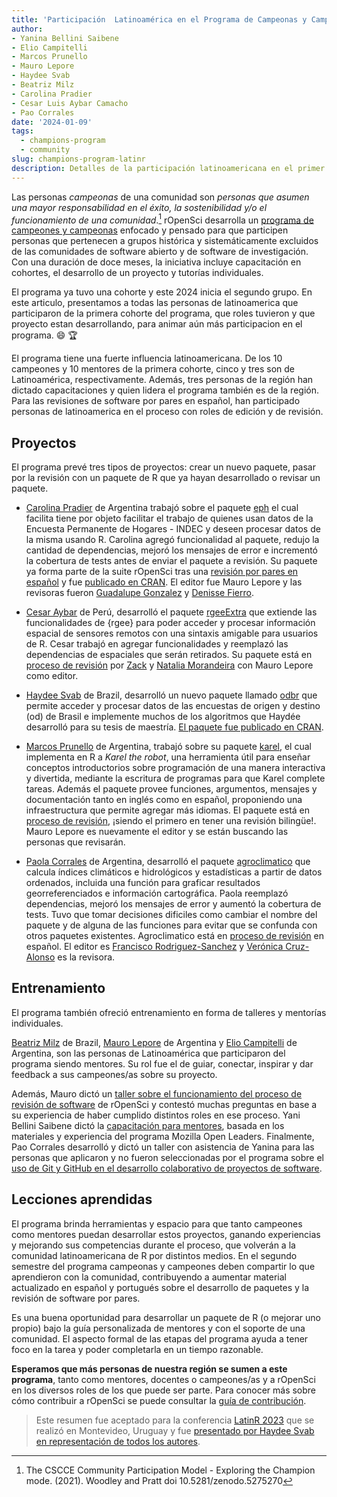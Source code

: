 ```yaml
---
title: 'Participación  Latinoamérica en el Programa de Campeonas y Campeones de rOpenSci'
author: 
- Yanina Bellini Saibene 
- Elio Campitelli
- Marcos Prunello
- Mauro Lepore
- Haydee Svab
- Beatriz Milz
- Carolina Pradier
- Cesar Luis Aybar Camacho
- Pao Corrales
date: '2024-01-09'
tags:
  - champions-program
  - community
slug: champions-program-latinr
description: Detalles de la participación latinoamericana en el primer año del programa de campeonas y campeones de rOpenSci.
---
```


Las personas _campeonas_ de una comunidad son _personas que asumen una mayor responsabilidad en el éxito, la sostenibilidad y/o el funcionamiento de una comunidad_.[^1] rOpenSci desarrolla un [programa de campeones y campeonas](/champions/) enfocado y pensado para que participen personas que pertenecen a grupos histórica y sistemáticamente excluidos de las comunidades de software abierto y de software de investigación. Con una duración de doce meses, la iniciativa incluye capacitación en cohortes, el desarrollo de un proyecto y tutorías individuales.

El programa ya tuvo una cohorte y este 2024 inicia el segundo grupo.  En este articulo, presentamos a todas las personas de latinoamerica que participaron de la primera cohorte del programa, que roles tuvieron y que proyecto estan desarrollando, para animar aún más participacion en el programa. 😄 🏆 

El programa tiene una fuerte influencia latinoamericana. De los 10 campeones y 10 mentores de la primera cohorte, cinco y tres son de Latinoamérica, respectivamente. Además, tres personas de la región han dictado capacitaciones y quien lidera el programa también es de la región. Para las revisiones de software por pares en español, han participado personas de latinoamerica en el proceso con roles de edición y de revisión. 

## Proyectos 

El programa prevé tres tipos de proyectos: crear un nuevo paquete, pasar por la revisión con un paquete de R que ya hayan desarrollado o revisar un paquete.

* [Carolina Pradier](/author/carolina-pradier/) de Argentina trabajó sobre el paquete [eph](https://docs.ropensci.org/eph/) el cual facilita tiene por objeto facilitar el trabajo de quienes usan datos de la Encuesta Permanente de Hogares - INDEC y deseen procesar datos de la misma usando R. Carolina agregó funcionalidad al paquete, redujo la cantidad de dependencias, mejoró los mensajes de error e incrementó la cobertura de tests antes de enviar el paquete a revisión. Su paquete ya forma parte de la suite rOpenSci tras una [revisión por pares en español](https://github.com/ropensci/software-review/issues/593) y fue [publicado en CRAN](https://cran.r-project.org/web/packages/eph/index.html). El editor fue Mauro Lepore y las revisoras fueron [Guadalupe Gonzalez](https://github.com/guadag12) y [Denisse Fierro](https://github.com/lidefi87).  

* [Cesar Aybar](/author/cesar-luis-aybar-camacho/) de Perú, desarrolló el paquete [rgeeExtra](https://r-earthengine.com/rgeeExtra/index.html) que extiende las funcionalidades de {rgee} para poder acceder y procesar información espacial de sensores remotos con una sintaxis amigable para usuarios de R. Cesar trabajó en agregar funcionalidades y reemplazó las dependencias de espaciales que serán retirados. Su paquete está en [proceso de revisión](https://github.com/ropensci/software-review/issues/608) por [Zack](https://github.com/zackarno) y [Natalia Morandeira](https://nmorandeira.netlify.app) con Mauro Lepore como editor.   

* [Haydee Svab](/author/haydee-svab/) de Brazil, desarrolló un nuevo paquete llamado [odbr](https://github.com/hsvab/odbr) que permite acceder y procesar datos de las encuestas de origen y destino (od) de Brasil e implemente muchos de los algoritmos que Haydée desarrolló para su tesis de maestría. [El paquete fue publicado en CRAN](https://cran.r-project.org/web/packages/odbr/index.html).

* [Marcos Prunello](/author/marcos-prunello/) de Argentina, trabajó sobre su paquete [karel](https://mpru.github.io/karel/), el cual implementa en R a _Karel the robot_, una herramienta útil para enseñar conceptos introductorios sobre programación de una manera interactiva y divertida, mediante la escritura de programas para que Karel complete tareas. Además el paquete provee funciones, argumentos, mensajes y documentación tanto en inglés como en español, proponiendo una infraestructura que permite agregar más idiomas. El paquete está en [proceso de revisión](https://github.com/ropensci/software-review/issues/620), ¡siendo el primero en tener una revisión bilingüe!. Mauro Lepore es nuevamente el editor y se están buscando las personas que revisarán. 

* [Paola Corrales](/author/pao-corrales/) de Argentina, desarrolló el paquete [agroclimatico](https://github.com/AgRoMeteorologiaINTA/agroclimatico) que calcula índices climáticos e hidrológicos y estadísticas a partir de datos ordenados, incluida una función para graficar resultados georreferenciados e información cartográfica. Paola reemplazó dependencias, mejoró los mensajes de error y aumentó la cobertura de tests. Tuvo que tomar decisiones dificiles como cambiar el nombre del paquete y de alguna de las funciones para evitar que se confunda con otros paquetes existentes. Agroclimatico está en [proceso de revisión](https://github.com/ropensci/software-review/issues/599) en español. El editor es [Francisco Rodriguez-Sanchez](https://github.com/Pakillo) y [Verónica Cruz-Alonso](https://github.com/VeruGHub) es la revisora. 

## Entrenamiento 

El programa también ofreció entrenamiento en forma de talleres y mentorías individuales.

[Beatriz Milz](/author/beatriz-milz/) de Brazil, [Mauro Lepore](/author/mauro-lepore/) de Argentina y [Elio Campitelli](/author/elio-campitelli/) de Argentina, son las personas de Latinoamérica que participaron del programa siendo mentores. Su rol fue el de guiar, conectar, inspirar y dar feedback a sus campeones/as sobre su proyecto.

Además, Mauro dictó un [taller sobre el funcionamiento del proceso de revisión de software](https://ropensci.org/events/2023-04-04-how-ropensci-review/) de rOpenSci y contestó muchas preguntas en base a su experiencia de haber cumplido distintos roles en ese proceso. Yani Bellini Saibene dictó la [capacitación para mentores](https://ropensci.org/events/2023-03-01-mentor-orientation/), basada en los materiales y experiencia del programa Mozilla Open Leaders. Finalmente, Pao Corrales desarrolló y dictó un taller con asistencia de Yanina para las personas que aplicaron y no fueron seleccionadas por el programa sobre el [uso de Git y GitHub en el desarrollo colaborativo de proyectos de software](https://ropensci.org/events/2023-05-19-developing-software-together/).

## Lecciones aprendidas 

El programa brinda herramientas y espacio para que tanto campeones como mentores puedan desarrollar estos proyectos, ganando experiencias y mejorando sus competencias durante el proceso, que volverán a la comunidad latinoamericana de R por distintos medios. En el segundo semestre del programa campeonas y campeones deben compartir lo que aprendieron con la comunidad, contribuyendo a aumentar material actualizado en español y portugués sobre el desarrollo de paquetes y la revisión de software por pares.

Es una buena oportunidad para desarrollar un paquete de R (o mejorar uno propio) bajo la guía personalizada de mentores y con el soporte de una comunidad. El aspecto formal de las etapas del programa ayuda a tener foco en la tarea y poder completarla en un tiempo razonable.

**Esperamos que más personas de nuestra región se sumen a este programa**, tanto como mentores, docentes o campeones/as y a rOpenSci en los diversos roles de los que puede ser parte. Para conocer más sobre cómo contribuir a rOpenSci se puede consultar la [guía de contribución](https://contributing.ropensci.org/).

> Este resumen fue aceptado para la conferencia [LatinR 2023](https://latin-r.com/cronograma/programa/presentaciones.html) que se realizó en Montevideo, Uruguay y fue [presentado por Haydee Svab en representación de todos los autores](/events/latinr-champions-2023/).

[^1]: The CSCCE Community Participation Model - Exploring the Champion mode. (2021). Woodley and Pratt doi 10.5281/zenodo.5275270
